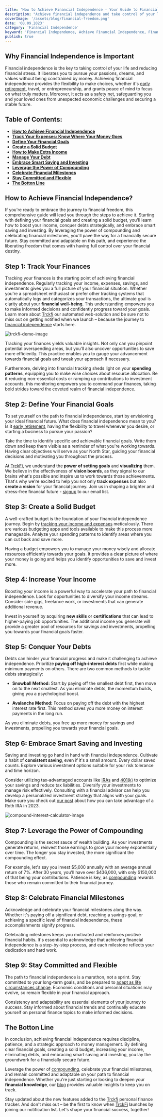 ```yaml
---
title: 'How to Achieve Financial Independence - Your Guide to Financial Freedom'
description: "Achieve financial independence and take control of your life! This comprehensive guide will walk you through the steps to attain financial freedom. Learn how to define your financial goals, create a solid budget, increase your income, conquer debts strategically, and embrace smart saving and investing. Leverage the power of compounding and celebrate financial milestones on your path to success. Stay committed and flexible as you pave the way for a financially secure future. Start your journey to financial freedom now!"
coverImage: '/assets/blog/financial-freedom.png'
date: '08.09.2023'
category: 'Financial Independence'
keyword: 'Financial Independence, Achieve Financial Independence, Financial Freedom, Financial Goals, Budgeting, Increasing Income, Managing Debt, Smart Saving, Investing, Compounding, Financial Milestones, Flexibility, Personal Finance, Financial Guide.'
publish: true
---
```


## Why Financial Independence is Important
Financial independence is the key to taking control of your life and reducing financial stress. It liberates you to pursue your passions, dreams, and values without being constrained by money. Achieving financial independence provides the flexibility to make choices, whether it's [early retirement](/blog/how-to-retire-early-and-embrace-the-fire-movement), travel, or entrepreneurship, and grants peace of mind to focus on what truly matters. Moreover, it acts as a [safety net](/blog/prepare-for-the-unexpected-the-value-of-building-an-emergency-fund), safeguarding you and your loved ones from unexpected economic challenges and securing a stable future.

## Table of Contents:
- [**How to Achieve Financial Independence**](#financial-independece)
- [**Track Your Expenses: Know Where Your Money Goes**](#tracking-finances)
- [**Define Your Financial Goals**](#financial-goals)
- [**Create a Solid Budget**](#solid-budget)
- [**How to Make Extra Income**](#income)
- [**Manage Your Debt**](#debt)
- [**Embrace Smart Saving and Investing**](#saving-investing)
- [**Leverage the Power of Compounding**](#compounding)
- [**Celebrate Financial Milestones**](#milestones)
- [**Stay Committed and Flexible**](#flexible)
- [**The Botton Line**](#conclusion)

## <a name="financial-independece">How to Achieve Financial Independence?</a>
If you're ready to embrace the journey to financial freedom, this comprehensive guide will lead you through the steps to achieve it. Starting with defining your financial goals and creating a solid budget, you'll learn how to boost your income, conquer debts strategically, and embrace smart saving and investing. By leveraging the power of compounding and celebrating financial milestones, you'll pave the way for a financially secure future. Stay committed and adaptable on this path, and experience the liberating freedom that comes with having full control over your financial destiny.

## <a name="tracking-finances">Step 1: Track Your Finances</a>
Tracking your finances is the starting point of achieving financial independence. 
Regularly tracking your income, expenses, savings, and investments gives you a full picture of your financial situation. Whether you're a spreadsheet enthusiast or prefer other tracking systems that automatically logs and categorizes your transactions, the ultimate goal is clarity about your **financial well-being**. This understanding empowers you to make informed decisions and confidently progress toward your goals. Learn more about [Trckfi](/) our automated web-solution and be sure not to miss out on getting notified when we launch – because the journey to [financial independence](/track-finances-reach-financial-success) starts here.

![trckfi-demo-image](/assets/blog/trckfi-demo.png)

Tracking your finances yields valuable insights. Not only can you pinpoint potential overspending areas, but you'll also uncover opportunities to save more efficiently. This practice enables you to gauge your advancement towards financial goals and tweak your approach if necessary.

Furthermore, delving into financial tracking sheds light on your **spending patterns**, equipping you to make wise choices about resource allocation. Be it reducing non-essential costs or ramping up contributions to investment accounts, this monitoring empowers you to command your finances, taking bold strides toward the coveted realm of financial independence.

## <a name="financial-goals">Step 2: Define Your Financial Goals</a>
To set yourself on the path to financial independence, start by envisioning your ideal financial future. What does financial independence mean to you? Is it [early retirement](/blog/blog/how-to-retire-early-and-embrace-the-fire-movement), having the flexibility to travel whenever you desire, or starting a business to pursue your passion?

Take the time to identify specific and achievable financial goals. Write them down and keep them visible as a reminder of what you're working towards. Having clear objectives will serve as your North Star, guiding your financial decisions and motivating you throughout the process.

At [TrckFi](/), we understand the **power of setting goals** and **visualizing** them. We believe in the effectiveness of **vision boards**, as they signal to our brains what's possible and inspire us to work towards those achievements. That's why we're excited to help you not only **track expenses** but also **create a vision** for your financial journey. Join us in shaping a brighter and stress-free financial future - [signup](/#get-notified) to our email list.

## <a name="solid-budget">Step 3: Create a Solid Budget</a>
A well-crafted budget is the foundation of your financial independence journey. Begin by [tracking your income and expenses](/blog/tracking-your-monthly-expenses) meticulously. There are various budgeting apps and tools available to make this process more manageable. Analyze your spending patterns to identify areas where you can cut back and save more.

Having a budget empowers you to manage your money wisely and allocate resources efficiently towards your goals. It provides a clear picture of where your money is going and helps you identify opportunities to save and invest more.

## <a name="income">Step 4: Increase Your Income</a>
Boosting your income is a powerful way to accelerate your path to financial independence. Look for opportunities to diversify your income streams. Consider side gigs, freelance work, or investments that can generate additional revenue.

Invest in yourself by acquiring **new skills** or **certifications** that can lead to higher-paying job opportunities. The additional income you generate will provide a greater pool of resources for savings and investments, propelling you towards your financial goals faster.

 ## <a name="debt">Step 5: Conquer Your Debts</a>
Debts can hinder your financial progress and make it challenging to achieve independence. Prioritize **paying off high-interest debts** first while making minimum payments on others. There are two common methods to tackle debts strategically:

* **Snowball Method:** Start by paying off the smallest debt first, then move on to the next smallest. As you eliminate debts, the momentum builds, giving you a psychological boost.

* **Avalanche Method:** Focus on paying off the debt with the highest interest rate first. This method saves you more money on interest payments in the long run.

As you eliminate debts, you free up more money for savings and investments, propelling you towards your financial goals.

## <a name="saving-investing">Step 6: Embrace Smart Saving and Investing</a>
Saving and investing go hand in hand with financial independence. Cultivate a habit of **consistent saving**, even if it's a small amount. Every dollar saved counts. Explore various investment options suitable for your risk tolerance and time horizon.

Consider utilizing tax-advantaged accounts like [IRAs](/type-of-ira-investing) and [401(k)](/401k-retirement-plans-for-smart-saving) to optimize your savings and reduce tax liabilities. Diversify your investments to manage risk effectively. Consulting with a financial advisor can help you develop a personalized investment strategy that aligns with your goals. Make sure you check out [our post](/what-is-the-roth-ira-advantage-2023) about how you can take advantage of a Roth IRA in 2023.

![compound-interest-calculator-image](/assets/blog/compound-interest-calc.png)

## <a name="compounding">Step 7: Leverage the Power of Compounding</a>
Compounding is the secret sauce of wealth building. As your investments generate returns, reinvest those earnings to grow your money exponentially over time. The longer you stay invested, the more significant the compounding effect.

For example, let's say you invest $5,000 annually with an average annual return of 7%. After 30 years, you'll have over $436,000, with only $150,000 of that being your contributions. Patience is key, as [compounding](/blog/10-must-know-personal-finance-basics-for-financial-success/#compound-interest) rewards those who remain committed to their financial journey.

## <a name="milestones">Step 8: Celebrate Financial Milestones</a>
Acknowledge and celebrate your financial milestones along the way. Whether it's paying off a significant debt, reaching a savings goal, or achieving a specific level of financial independence, these accomplishments signify progress.

Celebrating milestones keeps you motivated and reinforces positive financial habits. It's essential to acknowledge that achieving financial independence is a step-by-step process, and each milestone reflects your dedication and hard work.

## <a name="flexible">Step 9: Stay Committed and Flexible</a>
The path to financial independence is a marathon, not a sprint. Stay committed to your long-term goals, and be prepared to [adapt as life circumstances change](/blog/prepare-for-the-unexpected-the-value-of-building-an-emergency-fund). Economic conditions and personal situations may evolve, so remain flexible in your financial approach.

Consistency and adaptability are essential elements of your journey to success. Stay informed about financial trends and continually educate yourself on personal finance topics to make informed decisions.

## <a name="conclusion">The Botton Line</a>
In conclusion, achieving financial independence requires discipline, patience, and a strategic approach to money management. By defining clear financial goals, creating a solid budget, increasing your income, eliminating debts, and embracing smart saving and investing, you lay the groundwork for a financially secure future.

Leverage the power of [compounding](/blog/10-must-know-personal-finance-basics-for-financial-success), celebrate your financial milestones, and remain committed and adaptable on your path to financial independence. Whether you're just starting or looking to deepen your **financial knowledge**, our [blog](/blog) provides valuable insights to keep you on track. 

Stay updated about the new features added to the [Trckfi](/) personal finance tracker.  And don't miss out – be the first to know when [TrckFi](/#get-notified) launches by joining our notification list. Let's shape your financial success, together!
